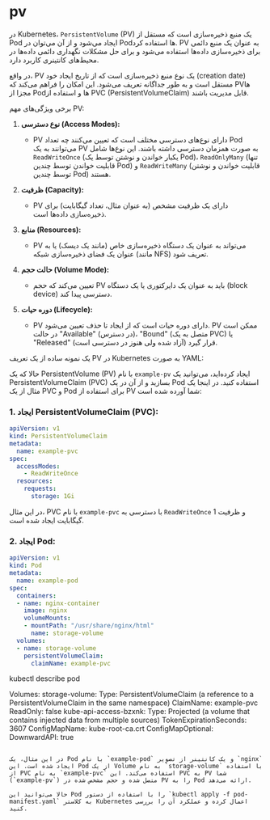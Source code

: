 # pv
در Kubernetes، `PersistentVolume` (PV) یک منبع ذخیره‌سازی است که مستقل از Pod ایجاد می‌شود و از آن می‌توان در Pod‌ها استفاده کرد. PV به عنوان یک منبع دائمی برای ذخیره‌سازی داده‌ها استفاده می‌شود و برای حل مشکلات نگهداری دائمی داده‌ها در محیط‌های کانتینری کاربرد دارد.

در واقع، PV یک نوع منبع ذخیره‌سازی است که از تاریخ ایجاد خود (creation date) مستقل است و به طور جداگانه تعریف می‌شود. این امکان را فراهم می‌کند که PV‌ها مجزا از Pod‌ها و استفاده از PVC (PersistentVolumeClaim) قابل مدیریت باشند.

برخی ویژگی‌های مهم PV:

1. **نوع دسترسی (Access Modes):**
   - PV دارای نوع‌های دسترسی مختلف است که تعیین می‌کنند چه تعداد Pod می‌توانند به یک PV به صورت همزمان دسترسی داشته باشند. این نوع‌ها شامل `ReadWriteOnce` (یکبار خواندن و نوشتن توسط یک Pod)، `ReadOnlyMany` (تنها قابلیت خواندن توسط چندین Pod) و `ReadWriteMany` (قابلیت خواندن و نوشتن توسط چندین Pod) هستند.

2. **ظرفیت (Capacity):**
   - PV دارای یک ظرفیت مشخص (به عنوان مثال، تعداد گیگابایت) برای ذخیره‌سازی داده‌ها است.

3. **منابع (Resources):**
   - PV می‌تواند به عنوان یک دستگاه ذخیره‌سازی خاص (مانند یک دیسک) یا به عنوان یک فضای ذخیره‌سازی شبکه (مانند NFS) تعریف شود.

4. **حالت حجم (Volume Mode):**
   - تعیین می‌کند که حجم PV باید به عنوان یک دایرکتوری یا یک دستگاه (block device) دسترسی پیدا کند.

5. **دوره حیات (Lifecycle):**
   - PV دارای دوره حیات است که از ایجاد تا حذف تعیین می‌شود. PV ممکن است در حالت "Available" (در دسترس)، "Bound" (متصل به یک PVC) یا "Released" (آزاد شده ولی هنوز در دسترسی است) قرار گیرد.

یک نمونه ساده از یک تعریف PV در Kubernetes به صورت YAML:

حالا که یک PersistentVolume (PV) با نام `example-pv` ایجاد کرده‌اید، می‌توانید یک PersistentVolumeClaim (PVC) بسازید و از آن در یک Pod استفاده کنید. در اینجا یک مثال از یک PVC و Pod برای استفاده از PV شما آورده شده است:

### 1. ایجاد PersistentVolumeClaim (PVC):


```yaml
apiVersion: v1
kind: PersistentVolumeClaim
metadata:
  name: example-pvc
spec:
  accessModes:
    - ReadWriteOnce
  resources:
    requests:
      storage: 1Gi
```

در این مثال، PVC با نام `example-pvc` با دسترسی به `ReadWriteOnce` و ظرفیت 1 گیگابایت ایجاد شده است.

### 2. ایجاد Pod:

```yaml
apiVersion: v1
kind: Pod
metadata:
  name: example-pod
spec:
  containers:
  - name: nginx-container
    image: nginx
    volumeMounts:
    - mountPath: "/usr/share/nginx/html"
      name: storage-volume
  volumes:
  - name: storage-volume
    persistentVolumeClaim:
      claimName: example-pvc
```
kubectl describe pod

Volumes:
  storage-volume:
    Type:       PersistentVolumeClaim (a reference to a PersistentVolumeClaim in the same namespace)
    ClaimName:  example-pvc
    ReadOnly:   false
  kube-api-access-bzxnk:
    Type:                    Projected (a volume that contains injected data from multiple sources)
    TokenExpirationSeconds:  3607
    ConfigMapName:           kube-root-ca.crt
    ConfigMapOptional:       <nil>
    DownwardAPI:             true
```

در این مثال، یک Pod با نام `example-pod` و یک کانتینر از تصویر `nginx` ایجاد شده است. این Pod از یک Volume به نام `storage-volume` با استفاده از PVC به نام `example-pvc` استفاده می‌کند. این PVC به PV شما (`example-pv`) متصل شده و حجم مشخص شده در PV را به Pod ارائه می‌دهد.

حالا می‌توانید این Pod را با استفاده از دستور `kubectl apply -f pod-manifest.yaml` به کلاستر Kubernetes اعمال کرده و عملکرد آن را بررسی کنید.
```
